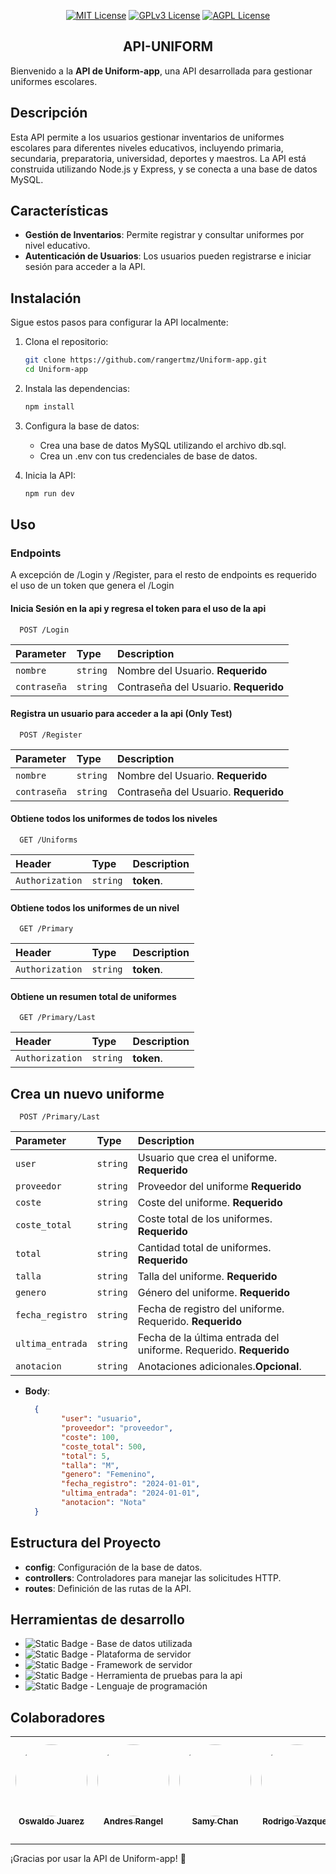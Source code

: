 <div align="center">
    
[![MIT License](https://img.shields.io/badge/License-MIT-green.svg)](https://choosealicense.com/licenses/mit/)
[![GPLv3 License](https://img.shields.io/badge/License-GPL%20v3-yellow.svg)](https://opensource.org/licenses/)
[![AGPL License](https://img.shields.io/badge/license-AGPL-blue.svg)](http://www.gnu.org/licenses/agpl-3.0)

## API-UNIFORM

</div>

Bienvenido a la **API de Uniform-app**, una API desarrollada para gestionar uniformes escolares.

## Descripción

Esta API permite a los usuarios gestionar inventarios de uniformes escolares para diferentes niveles educativos, incluyendo primaria, secundaria, preparatoria, universidad, deportes y maestros. La API está construida utilizando Node.js y Express, y se conecta a una base de datos MySQL.

## Características

- **Gestión de Inventarios**: Permite registrar y consultar uniformes por nivel educativo.
- **Autenticación de Usuarios**: Los usuarios pueden registrarse e iniciar sesión para acceder a la API.

## Instalación

Sigue estos pasos para configurar la API localmente:

1. Clona el repositorio:

    ```bash
    git clone https://github.com/rangertmz/Uniform-app.git
    cd Uniform-app
    ```

2. Instala las dependencias:

    ```bash
    npm install
    ```

3. Configura la base de datos:

    - Crea una base de datos MySQL utilizando el archivo db.sql.
    - Crea un .env con tus credenciales de base de datos.

4. Inicia la API:

    ```bash
    npm run dev
    ```

## Uso

### Endpoints

A excepción de /Login y /Register, para el resto de endpoints es requerido el uso de un token que genera el /Login

#### Inicia Sesión en la api y regresa el token para el uso de la api

```http
  POST /Login
```

| Parameter | Type     | Description                       |
| :-------- | :------- | :-------------------------------- |
| `nombre`      | `string` | Nombre del Usuario. **Requerido** |
| `contraseña`      | `string` | Contraseña del Usuario. **Requerido** |

#### Registra un usuario para acceder a la api (Only Test)

```http
  POST /Register
```

| Parameter | Type     | Description                       |
| :-------- | :------- | :-------------------------------- |
| `nombre`      | `string` | Nombre del Usuario. **Requerido** |
| `contraseña`      | `string` | Contraseña del Usuario. **Requerido** |

#### Obtiene todos los uniformes de todos los niveles

```http
  GET /Uniforms
```

| Header | Type     | Description                       |
| :-------- | :------- | :-------------------------------- |
| `Authorization`      | `string` | **token**. |


#### Obtiene todos los uniformes de un nivel

```http
  GET /Primary
```

| Header | Type     | Description                       |
| :-------- | :------- | :-------------------------------- |
| `Authorization`      | `string` | **token**. |

#### Obtiene un resumen total de uniformes

```http
  GET /Primary/Last
```

| Header | Type     | Description                       |
| :-------- | :------- | :-------------------------------- |
| `Authorization`      | `string` | **token**. |

## Crea un nuevo uniforme

```http
  POST /Primary/Last
```

| Parameter | Type     | Description                       |
| :-------- | :------- | :-------------------------------- |
| `user`      | `string` | Usuario que crea el uniforme. **Requerido** |
| `proveedor`      | `string` | Proveedor del uniforme **Requerido** |
| `coste`      | `string` | Coste del uniforme. **Requerido** |
| `coste_total`      | `string` | Coste total de los uniformes. **Requerido** |
| `total`      | `string` | Cantidad total de uniformes. **Requerido** |
| `talla`      | `string` | Talla del uniforme. **Requerido** |
| `genero`      | `string` | Género del uniforme. **Requerido** |
| `fecha_registro`      | `string` | Fecha de registro del uniforme. Requerido. **Requerido** |
| `ultima_entrada`      | `string` | Fecha de la última entrada del uniforme. Requerido. **Requerido** |
| `anotacion`      | `string` | Anotaciones adicionales.**Opcional**. |

- **Body**:
  ```json
    {
          "user": "usuario",
          "proveedor": "proveedor",
          "coste": 100,
          "coste_total": 500,
          "total": 5,
          "talla": "M",
          "genero": "Femenino",
          "fecha_registro": "2024-01-01",
          "ultima_entrada": "2024-01-01",
          "anotacion": "Nota"
    }
  ```

## Estructura del Proyecto

- **config**: Configuración de la base de datos.
- **controllers**: Controladores para manejar las solicitudes HTTP.
- **routes**: Definición de las rutas de la API.

## Herramientas de desarrollo


- ![Static Badge](https://img.shields.io/badge/MySQL-blue?style=for-the-badge&logo=mysql&labelColor=gray) - Base de datos utilizada
- ![Static Badge](https://img.shields.io/badge/NodeJS-green?style=for-the-badge&logo=node.js&labelColor=gray) - Plataforma de servidor
- ![Static Badge](https://img.shields.io/badge/ExpressJS-white?style=for-the-badge&logo=express&labelColor=gray) - Framework de servidor
- ![Static Badge](https://img.shields.io/badge/Postman-orange?style=for-the-badge&logo=postman&labelColor=gray) - Herramienta de pruebas para la api
- ![Static Badge](https://img.shields.io/badge/Typescript-blue?style=for-the-badge&logo=typescript&labelColor=gray) - Lenguaje de programación

## Colaboradores

| <a href="https://github.com/waldory01"><img src="https://avatars.githubusercontent.com/u/123262370?v=4" width="115" style="border-radius: 50%; border: none;"><br><sub>Oswaldo Juarez</sub></a> | <a href="https://github.com/rangertmz"><img src="https://avatars.githubusercontent.com/u/119755933?v=4" width="115" style="border-radius: 50%; border: none;"><br><sub>Andres Rangel</sub></a> | <a href="https://github.com/samychanrz"><img src="https://avatars.githubusercontent.com/u/132713784?v=4" width="115" style="border-radius: 50%; border: none;"><br><sub>Samy Chan</sub></a> | <a href="https://github.com/rodrigoantonio118"><img src="https://avatars.githubusercontent.com/u/133248383?v=4" width="115" style="border-radius: 50%; border: none;"><br><sub>Rodrigo Vazquez</sub></a> | <a href="https://github.com/guilloroot"><img src="https://avatars.githubusercontent.com/u/167589531?v=4" width="115" style="border-radius: 50%; border: none;"><br><sub>Guillermo Ramirez</sub></a> |
| :---: | :---: | :---: | :---: | :---: |

---

¡Gracias por usar la API de Uniform-app! 🎉
